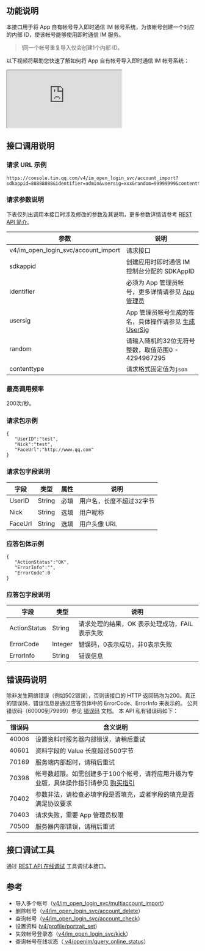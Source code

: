 ## 功能说明
本接口用于将 App 自有帐号导入即时通信 IM 帐号系统，为该帐号创建一个对应的内部 ID，使该帐号能够使用即时通信 IM 服务。

>!同一个帐号重复导入仅会创建1个内部 ID。


以下视频将帮助您快速了解如何将 App 自有帐号导入即时通信 IM 帐号系统：
<div class="doc-video-mod"><iframe src="https://cloud.tencent.com/edu/learning/quick-play/2724-52989?source=gw.doc.media&withPoster=1&notip=1"></iframe></div>

## 接口调用说明
### 请求 URL 示例
```
https://console.tim.qq.com/v4/im_open_login_svc/account_import?sdkappid=88888888&identifier=admin&usersig=xxx&random=99999999&contenttype=json
```
### 请求参数说明

 下表仅列出调用本接口时涉及修改的参数及其说明，更多参数详情请参考 [REST API 简介](https://cloud.tencent.com/document/product/269/1519)。

| 参数               | 说明                                 |
| ------------------ | ------------------------------------ |
| v4/im_open_login_svc/account_import | 请求接口                             |
| sdkappid           | 创建应用时即时通信 IM 控制台分配的 SDKAppID |
| identifier         | 必须为 App 管理员帐号，更多详情请参见 [App 管理员](https://cloud.tencent.com/document/product/269/31999#app-.E7.AE.A1.E7.90.86.E5.91.98)                |
| usersig            | App 管理员帐号生成的签名，具体操作请参见 [生成 UserSig](https://cloud.tencent.com/document/product/269/32688)    |
| random             | 请输入随机的32位无符号整数，取值范围0 - 4294967295                 |
|contenttype|请求格式固定值为`json`|

### 最高调用频率
200次/秒。

### 请求包示例
```
{
   "UserID":"test",
   "Nick":"test",
   "FaceUrl":"http://www.qq.com"
}
```

### 请求包字段说明

| 字段 | 类型 | 属性 |说明 |
|---------|---------|---------|---------|
| UserID | String|必填 |用户名，长度不超过32字节 |
| Nick | String|选填 |用户昵称 |
| FaceUrl | String|选填 |用户头像 URL|


### 应答包体示例

```
{
   "ActionStatus":"OK",
   "ErrorInfo":"",
   "ErrorCode":0
}
```

### 应答包字段说明

| 字段  | 类型 | 说明 |
|---------|---------|---------|
| ActionStatus | String | 请求处理的结果，OK 表示处理成功，FAIL 表示失败 |
| ErrorCode|	Integer	|错误码，0表示成功，非0表示失败 |
| ErrorInfo | String | 错误信息 |

## 错误码说明
除非发生网络错误（例如502错误），否则该接口的 HTTP 返回码均为200。真正的错误码，错误信息是通过应答包体中的 ErrorCode、ErrorInfo 来表示的。
公共错误码（60000到79999）参见 [错误码](https://cloud.tencent.com/document/product/269/1671) 文档。
本 API 私有错误码如下：

| 错误码 | 含义说明 |
|---------|---------|
| 40006 | 设置资料时服务器内部错误，请稍后重试 |
| 40601 | 资料字段的 Value 长度超过500字节 |
| 70169 | 服务端内部超时，请稍后重试 |
| 70398 | 帐号数超限。如需创建多于100个帐号，请将应用升级为专业版，具体操作指引请参见 [购买指引](https://cloud.tencent.com/document/product/269/32458) |
| 70402 | 参数非法，请检查必填字段是否填充，或者字段的填充是否满足协议要求 |
| 70403 | 请求失败，需要 App 管理员权限 |
| 70500 | 服务器内部错误，请稍后重试 |


## 接口调试工具
通过 [REST API 在线调试](https://tcc.tencentcs.com/im-api-tool/index.html#/v4/im_open_login_svc/account_import) 工具调试本接口。

## 参考

- 导入多个帐号（[v4/im_open_login_svc/multiaccount_import](https://cloud.tencent.com/document/product/269/4919)）
- 删除帐号（[v4/im_open_login_svc/account_delete](https://cloud.tencent.com/document/product/269/36443)）
- 查询帐号（[v4/im_open_login_svc/account_check](https://cloud.tencent.com/document/product/269/38417)）
- 设置资料 ([v4/profile/portrait_set](https://cloud.tencent.com/document/product/269/1640))
- 失效帐号登录态（[v4/im_open_login_svc/kick](https://cloud.tencent.com/document/product/269/3853)）
- 查询帐号在线状态（[ v4/openim/query_online_status](https://cloud.tencent.com/document/product/269/2566)）


